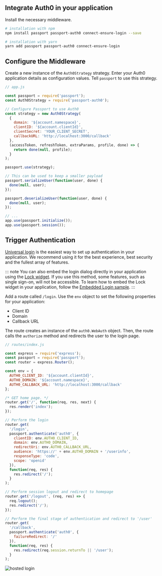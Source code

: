 ## Integrate Auth0 in your application

Install the necessary middleware.

```bash
# installation with npm
npm install passport passport-auth0 connect-ensure-login --save

# installation with yarn
yarn add passport passport-auth0 connect-ensure-login
```

## Configure the Middleware

Create a new instance of the `Auth0Strategy` strategy. 
Enter your Auth0 application details as configuration values. Tell `passport` to use this strategy. 

```js
// app.js

const passport = require('passport');
const Auth0Strategy = require('passport-auth0');

// Configure Passport to use Auth0
const strategy = new Auth0Strategy(
  {
    domain: '${account.namespace}',
    clientID: '${account.clientId}',
    clientSecret: 'YOUR_CLIENT_SECRET',
    callbackURL: 'http://localhost:3000/callback'
  },
  (accessToken, refreshToken, extraParams, profile, done) => {
    return done(null, profile);
  }
);

passport.use(strategy);

// This can be used to keep a smaller payload
passport.serializeUser(function(user, done) {
  done(null, user);
});

passport.deserializeUser(function(user, done) {
  done(null, user);
});

// ...
app.use(passport.initialize());
app.use(passport.session());

```

## Trigger Authentication

[Universal login](/hosted-pages/login) is the easiest way to set up authentication in your application. We recommend using it for the best experience, best security and the fullest array of features.

::: note
You can also embed the login dialog directly in your application using the [Lock widget](/lock). If you use this method, some features, such as single sign-on, will not be accessible. 
To learn how to embed the Lock widget in your application, follow the [Embedded Login sample](https://github.com/auth0-samples/auth0-nodejs-webapp-sample/tree/embedded-login/01-Embedded-Login).
:::

Add a route called `/login`. Use the `env` object to set the following properties for your application: 
* Client ID
* Domain
* Callback URL

The route creates an instance of the `auth0.WebAuth` object. Then, the route calls the `authorize` method and redirects the user to the login page.

```js
// routes/index.js

const express = require('express');
const passport = require('passport');
const router = express.Router();

const env = {
  AUTH0_CLIENT_ID: '${account.clientId}',
  AUTH0_DOMAIN: '${account.namespace}',
  AUTH0_CALLBACK_URL: 'http://localhost:3000/callback'
};

/* GET home page. */
router.get('/', function(req, res, next) {
  res.render('index');
});

// Perform the login
router.get(
  '/login',
  passport.authenticate('auth0', {
    clientID: env.AUTH0_CLIENT_ID,
    domain: env.AUTH0_DOMAIN,
    redirectUri: env.AUTH0_CALLBACK_URL,
    audience: 'https://' + env.AUTH0_DOMAIN + '/userinfo',
    responseType: 'code',
    scope: 'openid'
  }),
  function(req, res) {
    res.redirect('/');
  }
);

// Perform session logout and redirect to homepage
router.get('/logout', (req, res) => {
  req.logout();
  res.redirect('/');
});

// Perform the final stage of authentication and redirect to '/user'
router.get(
  '/callback',
  passport.authenticate('auth0', {
    failureRedirect: '/'
  }),
  function(req, res) {
    res.redirect(req.session.returnTo || '/user');
  }
);

```

![hosted login](/media/articles/web/hosted-login.png)
